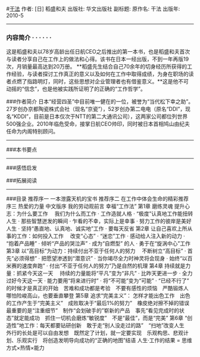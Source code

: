 #[干法](https://book.douban.com/subject/4846035/)
作者:  [日] 稻盛和夫 
出版社: 华文出版社
副标题: 
原作名: 干法
出版年: 2010-5
***
### 内容简介  · · · · · ·
这是稻盛和夫以78岁高龄出任日航CEO之后推出的第一本书，也是稻盛和夫首次与读者分享自己在工作上的做法和心得。该书在日本一经出版，不到一年再版19次，月销量最高达到20万册。
**稻盛先生结合自己70余年的切身经历所获得的工作经验，与读者探讨工作真正的意义以及如何在工作中取得成绩，为身在职场的读者点燃了指路明灯，同时，这些思想对企业管理者也有借鉴意义。**这是他不可动摇的“信念”，也是他被实践所证明了的正确的“工作哲学”。

###作者简介 
日本“经营四圣”中目前唯一健在的一位，被誉为“当代松下幸之助”。27岁创办京都陶瓷株式会社（现名“京瓷”），52岁创办第二电电（原名“DDI”，现名“KDDI”，目前是日本仅次于NTT的第二大通讯公司），这两家公司都位列世界500强企业。2010年临危受命，接掌日航CEO帅印，同时被日本首相鸠山由纪夫任命为内阁特别顾问。
***
###本书要点


***
###感悟启发

###拓展阅读

***
###目录
推荐序一 一本泄露天机的宝书
推荐序二 在工作中体会生命的精彩推荐
序三 热爱的力量
中文版序 我的劳动观前言 幸福“工作法”
第1章 磨练灵魂 提升心志：为什么要工作　
我们为什么而工作 · 工作造就人格 · “极度”认真地工作能扭转人生 · 那些智慧迸发的瞬间 · 乍看的不幸，实际上是幸事 · 努力工作的彼岸是美好人生 · 坚持“愚直地、认真地、诚实地”工作 · 要每天反省
第2章 让自己喜欢上所从事的工作：如何投入工作　
改变“心态” · “迷恋”工作 · 感动给人注入新的动力 · “抱着产品睡” · 倾听“产品的哭泣声” · 成为“自燃型” 的人 · 勇于在“旋涡中心”工作
第3章 以“高目标”为动力：持续付出不亚于任何人的努力　
不断树立“高目标” · 首先“必须得想” · 把愿望渗透到“潜意识” · 当你竭尽全力时神灵将会现身 · 始终“以百米赛的速度奔跑” · 付出“不亚于任何人的努力”乃是自然的机理
第4章 持续就是力量：抓紧今天这一天　
持续的力量能将“平凡”变为“非凡” · 比昨天更进一步 · 全力过好今天这一天 · 能力要用“将来进行时” · 将“不可能”变为“可能” · “已经不行了” 的时候才是真正的开始　苦难和成功都是考验　不要有感性的烦恼　严酷锻炼人　哪怕险峻高山，也要垂直攀登
第5章 追求“完美主义”： 怎样才能出色工作　出色的工作产生于“完美主义”　成败取决于“最后1%的努力”　橡皮绝对擦不掉的错误　最重要的是“注重细节”　制作“会划破手的”崭新的产品　事先“看见完成时的状态”就定能成功　抓住一切机会磨炼“敏锐度”　不是“最佳”，而是“完美”
第6章 “创造性”地工作：每天都要钻研创新　敢于走“别人没走过的路”　“扫地”改变人生　外行的长处是可以自由发想　既然定了计划，就一定要实现　乐观构思、悲观计划、乐观实行　将创造发明导向成功的“正确的地图”结语 人生·工作的结果 = 思维方式×热情×能力